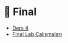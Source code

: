 # 📅 Final

<!--YPackage.YGitbookIntegration-tarafından-otomatik-oluşturulmuştur-->

- [Ders 4](Ders%204.pdf)
- [Final Lab Çalışmaları](Final%20Lab%20%C3%87al%C4%B1%C5%9Fmalar%C4%B1.rar)

<!--YPackage.YGitbookIntegration-tarafından-otomatik-oluşturulmuştur-->
